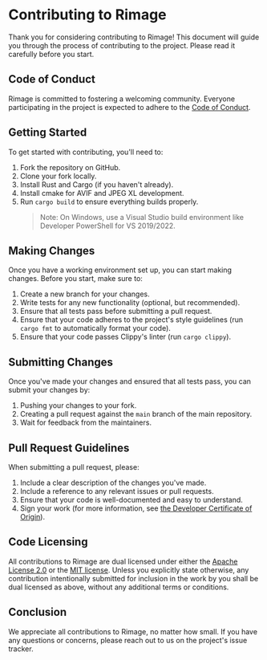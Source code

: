 # Contributing to Rimage

Thank you for considering contributing to Rimage! This document will guide you through the process of contributing to the project. Please read it carefully before you start.

## Code of Conduct

Rimage is committed to fostering a welcoming community. Everyone participating in the project is expected to adhere to the [Code of Conduct](CODE_OF_CONDUCT.md).

## Getting Started

To get started with contributing, you'll need to:

1. Fork the repository on GitHub.
2. Clone your fork locally.
3. Install Rust and Cargo (if you haven't already).
4. Install cmake for AVIF and JPEG XL development.
5. Run `cargo build` to ensure everything builds properly.
   > Note: On Windows, use a Visual Studio build environment like Developer PowerShell for VS 2019/2022.

## Making Changes

Once you have a working environment set up, you can start making changes. Before you start, make sure to:

1. Create a new branch for your changes.
2. Write tests for any new functionality (optional, but recommended).
3. Ensure that all tests pass before submitting a pull request.
4. Ensure that your code adheres to the project's style guidelines (run `cargo fmt` to automatically format your code).
5. Ensure that your code passes Clippy's linter (run `cargo clippy`).

## Submitting Changes

Once you've made your changes and ensured that all tests pass, you can submit your changes by:

1. Pushing your changes to your fork.
2. Creating a pull request against the `main` branch of the main repository.
3. Wait for feedback from the maintainers.

## Pull Request Guidelines

When submitting a pull request, please:

1. Include a clear description of the changes you've made.
2. Include a reference to any relevant issues or pull requests.
3. Ensure that your code is well-documented and easy to understand.
4. Sign your work (for more information, see [the Developer Certificate of Origin](https://developercertificate.org/)).

## Code Licensing

All contributions to Rimage are dual licensed under either the [Apache License 2.0](LICENSE-APACHE) or the [MIT license](LICENSE-MIT). Unless you explicitly state otherwise, any contribution intentionally submitted for inclusion in the work by you shall be dual licensed as above, without any additional terms or conditions.

## Conclusion

We appreciate all contributions to Rimage, no matter how small. If you have any questions or concerns, please reach out to us on the project's issue tracker.
